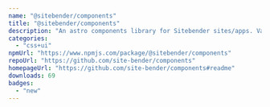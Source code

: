 ```yaml
---
name: "@sitebender/components"
title: "@sitebender/components"
description: "An astro components library for Sitebender sites/apps. Vanilla JS/CSS/HTML."
categories:
  - "css+ui"
npmUrl: "https://www.npmjs.com/package/@sitebender/components"
repoUrl: "https://github.com/site-bender/components"
homepageUrl: "https://github.com/site-bender/components#readme"
downloads: 69
badges:
  - "new"
---
```

